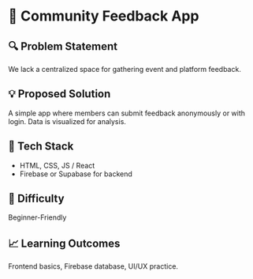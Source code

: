 # 📣 Community Feedback App

## 🔍 Problem Statement
We lack a centralized space for gathering event and platform feedback.

## 💡 Proposed Solution
A simple app where members can submit feedback anonymously or with login. Data is visualized for analysis.

## 🧰 Tech Stack
- HTML, CSS, JS / React
- Firebase or Supabase for backend

## 🎯 Difficulty
Beginner-Friendly

## 📈 Learning Outcomes
Frontend basics, Firebase database, UI/UX practice.
